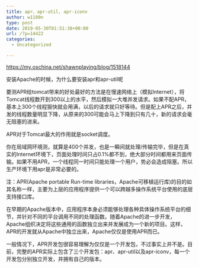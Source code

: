 ```yaml
---
title: apr、apr-util, apr-iconv
author: w1100n
type: post
date: 2019-05-30T01:51:38+00:00
url: /?p=14422
categories:
  - Uncategorized

---
```

https://my.oschina.net/shawnplaying/blog/1518144

安装Apache的时候，为什么要安装apr和apr-util呢

要测APR给tomcat带来的好处最好的方法是在慢速网络上（模拟Internet），将Tomcat线程数开到300以上的水平，然后模拟一大堆并发请求。如果不配APR，基本上300个线程狠快就会用满，以后的请求就只好等待。但是配上APR之后，并发的线程数量明显下降，从原来的300可能会马上下降到只有几十，新的请求会毫无阻塞的进来。

APR对于Tomcat最大的作用就是socket调度。

你在局域网环境测，就算是400个并发，也是一瞬间就处理/传输完毕，但是在真实的Internet环境下，页面处理时间只占0.1%都不到，绝大部分时间都用来页面传输。如果不用APR，一个线程同一时间只能处理一个用户，势必会造成阻塞。所以生产环境下用apr是非常必要的。

注：APR(Apache portable Run-time libraries，Apache可移植运行库)的目的如其名称一样，主要为上层的应用程序提供一个可以跨越多操作系统平台使用的底层支持接口库。
  
在早期的Apache版本中，应用程序本身必须能够处理各种具体操作系统平台的细节，并针对不同的平台调用不同的处理函数。随着Apache的进一步开发，Apache组织决定将这些通用的函数独立出来并发展成为一个新的项目。这样，APR的开发就从Apache中独立出来，Apache仅仅是使用APR而已。
  
一般情况下，APR开发包很容易理解为仅仅是一个开发包，不过事实上并不是。目前，完整的APR实际上包含了三个开发包：apr、apr-util以及apr-iconv，每一个开发包分别独立开发，并拥有自己的版本。